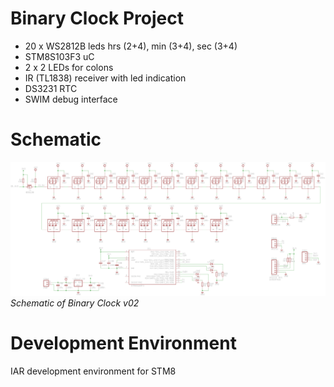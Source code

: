 # Binary Clock Project
- 20 x WS2812B leds hrs (2+4), min (3+4), sec (3+4)
- STM8S103F3 uC
- 2 x 2 LEDs for colons
- IR (TL1838) receiver with led indication
- DS3231 RTC
- SWIM debug interface

# Schematic
![schematic](img/sch_v02.png)<br>
*Schematic of Binary Clock v02*

# Development Environment
IAR development environment for STM8 